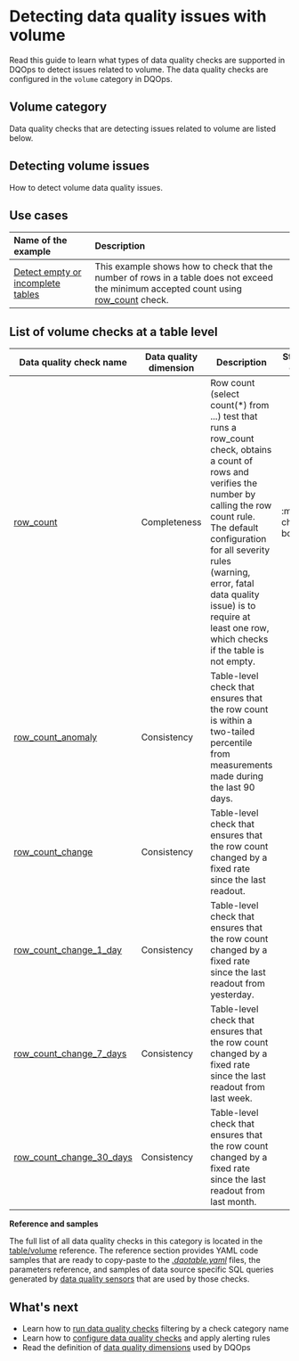 # Detecting data quality issues with volume
Read this guide to learn what types of data quality checks are supported in DQOps to detect issues related to volume.
The data quality checks are configured in the `volume` category in DQOps.

## Volume category
Data quality checks that are detecting issues related to volume are listed below.

## Detecting volume issues
How to detect volume data quality issues.

## Use cases
| **Name of the example**                                                                                    | **Description**                                                                                                                                                                |
|:-----------------------------------------------------------------------------------------------------------|:-------------------------------------------------------------------------------------------------------------------------------------------------------------------------------|
| [Detect empty or incomplete tables](../../examples/data-completeness/detect-empty-or-incomplete-tables.md) | This example shows how to check that the number of rows in a table does not exceed the minimum accepted count using [row_count](../../checks/table/volume/row-count.md) check. |

## List of volume checks at a table level
| Data quality check name | Data quality dimension | Description | Standard check |
|-------------------------|------------------------|-------------|-------|
|[row_count](../../checks/table/volume/row-count.md)|Completeness|Row count (select count(*) from ...) test that runs a row_count check, obtains a count of rows and verifies the number by calling the row count rule. The default configuration for all severity rules (warning, error, fatal data quality issue) is to require at least one row, which checks if the table is not empty.|:material-check-bold:|
|[row_count_anomaly](../../checks/table/volume/row-count-anomaly.md)|Consistency|Table-level check that ensures that the row count is within a two-tailed percentile from measurements made during the last 90 days.| |
|[row_count_change](../../checks/table/volume/row-count-change.md)|Consistency|Table-level check that ensures that the row count changed by a fixed rate since the last readout.| |
|[row_count_change_1_day](../../checks/table/volume/row-count-change-1-day.md)|Consistency|Table-level check that ensures that the row count changed by a fixed rate since the last readout from yesterday.| |
|[row_count_change_7_days](../../checks/table/volume/row-count-change-7-days.md)|Consistency|Table-level check that ensures that the row count changed by a fixed rate since the last readout from last week.| |
|[row_count_change_30_days](../../checks/table/volume/row-count-change-30-days.md)|Consistency|Table-level check that ensures that the row count changed by a fixed rate since the last readout from last month.| |


**Reference and samples**

The full list of all data quality checks in this category is located in the [table/volume](../../checks/table/volume/index.md) reference.
The reference section provides YAML code samples that are ready to copy-paste to the [*.dqotable.yaml*](../../reference/yaml/TableYaml.md) files,
the parameters reference, and samples of data source specific SQL queries generated by [data quality sensors](../definition-of-data-quality-sensors.md)
that are used by those checks.


## What's next
- Learn how to [run data quality checks](../running-data-quality-checks.md#targeting-a-category-of-checks) filtering by a check category name
- Learn how to [configure data quality checks](../configuring-data-quality-checks-and-rules.md) and apply alerting rules
- Read the definition of [data quality dimensions](../data-quality-dimensions.md) used by DQOps
